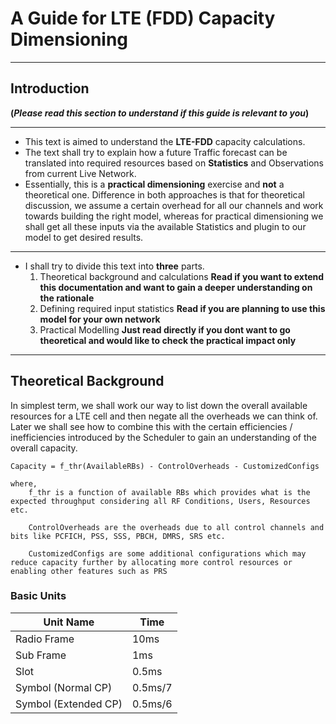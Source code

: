 # A Guide for LTE (FDD) Capacity Dimensioning

---



## Introduction 
**(_Please read this section to understand if this guide is relevant to you_)**

---




- This text is aimed to understand the **LTE-FDD** capacity calculations.
- The text shall try to explain how a future Traffic forecast can be translated into required resources based on **Statistics** and Observations from current Live Network.
- Essentially, this is a **practical dimensioning** exercise and **not** a theoretical one. Difference in both approaches is that for theoretical discussion, we assume a certain overhead for all our channels and work towards building the right model, whereas for practical dimensioning we shall get all these inputs via the available Statistics and plugin to our model to get desired results.

---


- I shall try to divide this text into **three** parts.
    1. Theoretical background and calculations **Read if you want to extend this documentation and want to gain a deeper understanding on the rationale**
    2. Defining required input statistics **Read if you are planning to use this model for your own network**
    3. Practical Modelling **Just read directly if you dont want to go theoretical and would like to check the practical impact only**


---

## Theoretical Background

In simplest term, we shall work our way to list down the overall available resources for a LTE cell and then negate all the overheads we can think of. Later we shall see how to combine this with the certain efficiencies / inefficiencies introduced by the Scheduler to gain an understanding of the overall capacity. 

    Capacity = f_thr(AvailableRBs) - ControlOverheads - CustomizedConfigs

    where,
        f_thr is a function of available RBs which provides what is the expected throughput considering all RF Conditions, Users, Resources etc.
        
        ControlOverheads are the overheads due to all control channels and bits like PCFICH, PSS, SSS, PBCH, DMRS, SRS etc.

        CustomizedConfigs are some additional configurations which may reduce capacity further by allocating more control resources or enabling other features such as PRS

### Basic Units

| Unit Name  | Time  |
|---|---|
| Radio Frame  | 10ms  |
| Sub Frame  | 1ms  |
| Slot  | 0.5ms  |  
| Symbol (Normal CP)  | 0.5ms/7  |
| Symbol (Extended CP)  | 0.5ms/6  |

